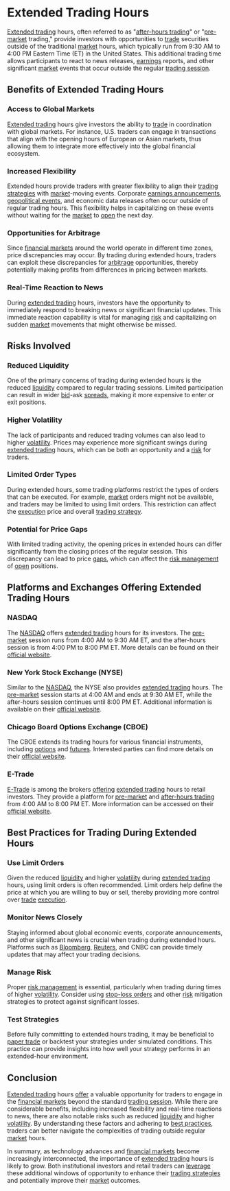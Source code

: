 # Extended Trading Hours

[Extended trading](../e/extended_trading.md) hours, often referred to as "[after-hours trading](../a/after-hours_trading.md)" or "[pre-market](../p/pre-market.md) trading," provide investors with opportunities to [trade](../t/trade.md) securities outside of the traditional [market](../m/market.md) hours, which typically run from 9:30 AM to 4:00 PM Eastern Time (ET) in the United States. This additional trading time allows participants to react to news releases, [earnings](../e/earnings.md) reports, and other significant [market](../m/market.md) events that occur outside the regular [trading session](../t/trading_session.md).

## Benefits of Extended Trading Hours

### Access to Global Markets
[Extended trading](../e/extended_trading.md) hours give investors the ability to [trade](../t/trade.md) in coordination with global markets. For instance, U.S. traders can engage in transactions that align with the opening hours of European or Asian markets, thus allowing them to integrate more effectively into the global financial ecosystem.

### Increased Flexibility
Extended hours provide traders with greater flexibility to align their [trading strategies](../t/trading_strategies.md) with [market](../m/market.md)-moving events. Corporate [earnings announcements](../e/earnings_announcements.md), [geopolitical events](../g/geopolitical_events.md), and economic data releases often occur outside of regular trading hours. This flexibility helps in capitalizing on these events without waiting for the [market](../m/market.md) to [open](../o/open.md) the next day.

### Opportunities for Arbitrage
Since [financial markets](../f/financial_market.md) around the world operate in different time zones, price discrepancies may occur. By trading during extended hours, traders can exploit these discrepancies for [arbitrage](../a/arbitrage.md) opportunities, thereby potentially making profits from differences in pricing between markets.

### Real-Time Reaction to News
During [extended trading](../e/extended_trading.md) hours, investors have the opportunity to immediately respond to breaking news or significant financial updates. This immediate reaction capability is vital for managing [risk](../r/risk.md) and capitalizing on sudden [market](../m/market.md) movements that might otherwise be missed.

## Risks Involved

### Reduced Liquidity
One of the primary concerns of trading during extended hours is the reduced [liquidity](../l/liquidity.md) compared to regular trading sessions. Limited participation can result in wider [bid](../b/bid.md)-ask [spreads](../s/spreads.md), making it more expensive to enter or exit positions.

### Higher Volatility
The lack of participants and reduced trading volumes can also lead to higher [volatility](../v/volatility.md). Prices may experience more significant swings during [extended trading](../e/extended_trading.md) hours, which can be both an opportunity and a [risk](../r/risk.md) for traders.

### Limited Order Types
During extended hours, some trading platforms restrict the types of orders that can be executed. For example, [market](../m/market.md) orders might not be available, and traders may be limited to using limit orders. This restriction can affect the [execution](../e/execution.md) price and overall [trading strategy](../t/trading_strategy.md).

### Potential for Price Gaps
With limited trading activity, the opening prices in extended hours can differ significantly from the closing prices of the regular session. This discrepancy can lead to price [gaps](../g/gap.md), which can affect the [risk management](../r/risk_management.md) of [open](../o/open.md) positions.

## Platforms and Exchanges Offering Extended Trading Hours

### NASDAQ
The [NASDAQ](../n/nasdaq.md) offers [extended trading](../e/extended_trading.md) hours for its investors. The [pre-market](../p/pre-market.md) session runs from 4:00 AM to 9:30 AM ET, and the after-hours session is from 4:00 PM to 8:00 PM ET. More details can be found on their [official website](https://www.nasdaq.com).

### New York Stock Exchange (NYSE)
Similar to the [NASDAQ](../n/nasdaq.md), the NYSE also provides [extended trading](../e/extended_trading.md) hours. The [pre-market](../p/pre-market.md) session starts at 4:00 AM and ends at 9:30 AM ET, while the after-hours session continues until 8:00 PM ET. Additional information is available on their [official website](https://www.nyse.com).

### Chicago Board Options Exchange (CBOE)
The CBOE extends its trading hours for various financial instruments, including [options](../o/options.md) and [futures](../f/futures.md). Interested parties can find more details on their [official website](https://www.cboe.com).

### E-Trade
[E-Trade](../e/e-trade.md) is among the brokers [offering](../o/offering.md) [extended trading](../e/extended_trading.md) hours to retail investors. They provide a platform for [pre-market](../p/pre-market.md) and [after-hours trading](../a/after-hours_trading.md) from 4:00 AM to 8:00 PM ET. More information can be accessed on their [official website](https://us.etrade.com).

## Best Practices for Trading During Extended Hours

### Use Limit Orders
Given the reduced [liquidity](../l/liquidity.md) and higher [volatility](../v/volatility.md) during [extended trading](../e/extended_trading.md) hours, using limit orders is often recommended. Limit orders help define the price at which you are willing to buy or sell, thereby providing more control over [trade](../t/trade.md) [execution](../e/execution.md).

### Monitor News Closely
Staying informed about global economic events, corporate announcements, and other significant news is crucial when trading during extended hours. Platforms such as [Bloomberg](../b/bloomberg.md), [Reuters](../r/reuters.md), and CNBC can provide timely updates that may affect your trading decisions.

### Manage Risk
Proper [risk management](../r/risk_management.md) is essential, particularly when trading during times of higher [volatility](../v/volatility.md). Consider using [stop-loss orders](../s/stop-loss_orders.md) and other [risk](../r/risk.md) mitigation strategies to protect against significant losses.

### Test Strategies
Before fully committing to extended hours trading, it may be beneficial to [paper trade](../p/paper_trade.md) or backtest your strategies under simulated conditions. This practice can provide insights into how well your strategy performs in an extended-hour environment.

## Conclusion

[Extended trading](../e/extended_trading.md) hours [offer](../o/offer.md) a valuable opportunity for traders to engage in the [financial markets](../f/financial_market.md) beyond the standard [trading session](../t/trading_session.md). While there are considerable benefits, including increased flexibility and real-time reactions to news, there are also notable risks such as reduced [liquidity](../l/liquidity.md) and higher [volatility](../v/volatility.md). By understanding these factors and adhering to [best practices](../b/best_practices.md), traders can better navigate the complexities of trading outside regular [market](../m/market.md) hours.

In summary, as technology advances and [financial markets](../f/financial_market.md) become increasingly interconnected, the importance of [extended trading](../e/extended_trading.md) hours is likely to grow. Both institutional investors and retail traders can [leverage](../l/leverage.md) these additional windows of opportunity to enhance their [trading strategies](../t/trading_strategies.md) and potentially improve their [market](../m/market.md) outcomes.
